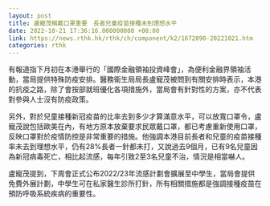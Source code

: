 ```yaml
---
layout: post
title: 盧寵茂稱戴口罩重要　長者兒童疫苗接種未到理想水平
date: 2022-10-21 17:36:16.000000000 +08:00
link: https://news.rthk.hk/rthk/ch/component/k2/1672090-20221021.htm
categories: rthk
---
```


有報道指下月初在本港舉行的「國際金融領袖投資峰會」，為便利金融界領袖活動，當局提供特殊防疫安排。醫務衞生局局長盧寵茂被問到有關安排時表示，本港的抗疫之路，除了會按部就班優化各項措施外，當局會有針對性的方案，亦不代表對參與人士沒有防疫政策。

另外，對於兒童接種新冠疫苗的比率去到多少才算滿意水平，可以放寬口罩令，盧寵茂說包括歐美在內，有地方原本放棄要求民眾戴口罩，都已考慮重新使用口罩，反映口罩對於疫情防控是非常重要的措施。他強調本港目前長者和兒童的疫苗接種率未去到理想水平，仍有28%長者一針都未打，又說過去9個月，已有9名兒童因為新冠病毒死亡，相比起流感，每年引致2至3名兒童不治，情況是相當嚇人。

盧寵茂提到，下周會正式公布2022/23年流感計劃會擴展至中學生，當局會提供免費外展計劃，中學生可在私家醫生診所打針，所有相關措施都是強調接種疫苗在預防呼吸系統疾病的重要性。
